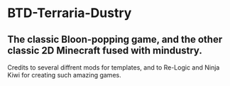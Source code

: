 # BTD-Terraria-Dustry
## The classic Bloon-popping game, and the other classic 2D Minecraft fused with mindustry.
Credits to several diffrent mods for templates, and to Re-Logic and Ninja Kiwi for creating such amazing games.


